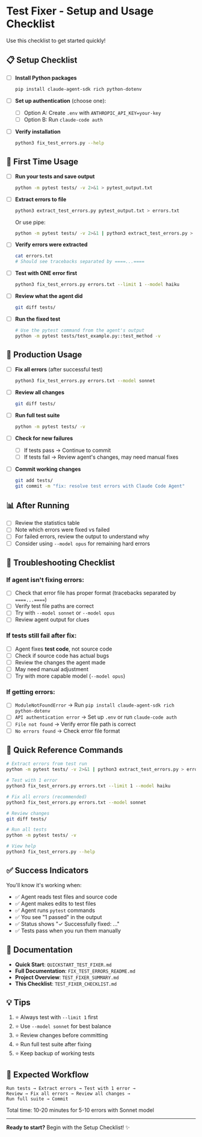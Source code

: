# Test Fixer - Setup and Usage Checklist

Use this checklist to get started quickly!

## 📋 Setup Checklist

- [ ] **Install Python packages**
  ```bash
  pip install claude-agent-sdk rich python-dotenv
  ```

- [ ] **Set up authentication** (choose one):
  - [ ] Option A: Create `.env` with `ANTHROPIC_API_KEY=your-key`
  - [ ] Option B: Run `claude-code auth`

- [ ] **Verify installation**
  ```bash
  python3 fix_test_errors.py --help
  ```

## 🔧 First Time Usage

- [ ] **Run your tests and save output**
  ```bash
  python -m pytest tests/ -v 2>&1 > pytest_output.txt
  ```

- [ ] **Extract errors to file**
  ```bash
  python3 extract_test_errors.py pytest_output.txt > errors.txt
  ```
  Or use pipe:
  ```bash
  python -m pytest tests/ -v 2>&1 | python3 extract_test_errors.py > errors.txt
  ```

- [ ] **Verify errors were extracted**
  ```bash
  cat errors.txt
  # Should see tracebacks separated by ====...====
  ```

- [ ] **Test with ONE error first**
  ```bash
  python3 fix_test_errors.py errors.txt --limit 1 --model haiku
  ```

- [ ] **Review what the agent did**
  ```bash
  git diff tests/
  ```

- [ ] **Run the fixed test**
  ```bash
  # Use the pytest command from the agent's output
  python -m pytest tests/test_example.py::test_method -v
  ```

## 🚀 Production Usage

- [ ] **Fix all errors** (after successful test)
  ```bash
  python3 fix_test_errors.py errors.txt --model sonnet
  ```

- [ ] **Review all changes**
  ```bash
  git diff tests/
  ```

- [ ] **Run full test suite**
  ```bash
  python -m pytest tests/ -v
  ```

- [ ] **Check for new failures**
  - [ ] If tests pass → Continue to commit
  - [ ] If tests fail → Review agent's changes, may need manual fixes

- [ ] **Commit working changes**
  ```bash
  git add tests/
  git commit -m "fix: resolve test errors with Claude Code Agent"
  ```

## 📊 After Running

- [ ] Review the statistics table
- [ ] Note which errors were fixed vs failed
- [ ] For failed errors, review the output to understand why
- [ ] Consider using `--model opus` for remaining hard errors

## 🐛 Troubleshooting Checklist

### If agent isn't fixing errors:

- [ ] Check that error file has proper format (tracebacks separated by `====...====`)
- [ ] Verify test file paths are correct
- [ ] Try with `--model sonnet` or `--model opus`
- [ ] Review agent output for clues

### If tests still fail after fix:

- [ ] Agent fixes **test code**, not source code
- [ ] Check if source code has actual bugs
- [ ] Review the changes the agent made
- [ ] May need manual adjustment
- [ ] Try with more capable model (`--model opus`)

### If getting errors:

- [ ] `ModuleNotFoundError` → Run `pip install claude-agent-sdk rich python-dotenv`
- [ ] `API authentication error` → Set up `.env` or run `claude-code auth`
- [ ] `File not found` → Verify error file path is correct
- [ ] `No errors found` → Check error file format

## 📝 Quick Reference Commands

```bash
# Extract errors from test run
python -m pytest tests/ -v 2>&1 | python3 extract_test_errors.py > errors.txt

# Test with 1 error
python3 fix_test_errors.py errors.txt --limit 1 --model haiku

# Fix all errors (recommended)
python3 fix_test_errors.py errors.txt --model sonnet

# Review changes
git diff tests/

# Run all tests
python -m pytest tests/ -v

# View help
python3 fix_test_errors.py --help
```

## ✅ Success Indicators

You'll know it's working when:

- ✅ Agent reads test files and source code
- ✅ Agent makes edits to test files
- ✅ Agent runs `pytest` commands
- ✅ You see "1 passed" in the output
- ✅ Status shows "✓ Successfully fixed: ..."
- ✅ Tests pass when you run them manually

## 📖 Documentation

- **Quick Start**: `QUICKSTART_TEST_FIXER.md`
- **Full Documentation**: `FIX_TEST_ERRORS_README.md`
- **Project Overview**: `TEST_FIXER_SUMMARY.md`
- **This Checklist**: `TEST_FIXER_CHECKLIST.md`

## 💡 Tips

1. ⭐ Always test with `--limit 1` first
2. ⭐ Use `--model sonnet` for best balance
3. ⭐ Review changes before committing
4. ⭐ Run full test suite after fixing
5. ⭐ Keep backup of working tests

## 🎯 Expected Workflow

```
Run tests → Extract errors → Test with 1 error →
Review → Fix all errors → Review all changes →
Run full suite → Commit
```

Total time: 10-20 minutes for 5-10 errors with Sonnet model

---

**Ready to start?** Begin with the Setup Checklist! ✨
